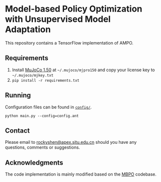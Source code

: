 # Model-based Policy Optimization with Unsupervised Model Adaptation

This repository contains a TensorFlow implementation of AMPO.


## Requirements

1. Install [MuJoCo 1.50](https://www.roboti.us/index.html) at `~/.mujoco/mjpro150` and copy your license key to `~/.mujoco/mjkey.txt`
2. `pip install -r requirements.txt`

## Running
Configuration files can be found in [`config/`](config).
```
python main.py --config=config.ant
```

## Contact
Please email to rockyshen@apex.sjtu.edu.cn should you have any questions, comments or suggestions.

## Acknowledgments
The code implementation is mainly modified based on the [MBPO](https://github.com/JannerM/mbpo) codebase.
